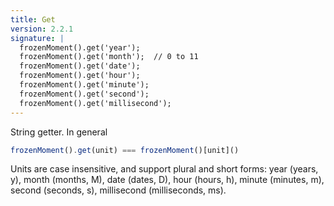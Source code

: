 ```yaml
---
title: Get
version: 2.2.1
signature: |
  frozenMoment().get('year');
  frozenMoment().get('month');  // 0 to 11
  frozenMoment().get('date');
  frozenMoment().get('hour');
  frozenMoment().get('minute');
  frozenMoment().get('second');
  frozenMoment().get('millisecond');
---
```



String getter. In general

```javascript
frozenMoment().get(unit) === frozenMoment()[unit]()
```

Units are case insensitive, and support plural and short forms: year (years,
y), month (months, M), date (dates, D), hour (hours, h), minute (minutes, m),
second (seconds, s), millisecond (milliseconds, ms).
